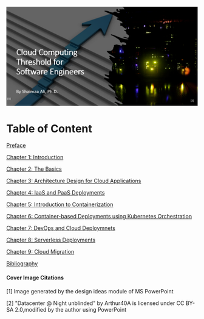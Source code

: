 ![Cloud Computing Threshold for Software Engineers](pictures/Cover.png)


# Table of Content

[Preface](./Preface.md)

[Chapter 1: Introduction](./Content/Ch1-Introduction.md)

[Chapter 2: The Basics](./Content/Ch2-TheBasics.md)

[Chapter 3: Architecture Design for Cloud Applications](./Content/Ch3-Architecture.md)

[Chapter 4: IaaS and PaaS Deployments](.Content/Ch4-IaaSandPaaS.md)

[Chapter 5: Introduction to Containerization](./Content/Ch5-Containerization.md)

[Chapter 6: Container-based Deployments using Kubernetes Orchestration](./Content/Ch6-Orchesteration.md)

[Chapter 7: DevOps and Cloud Deploymnets](./Content/Ch7-DevOps.md)

[Chapter 8: Serverless Deployments](./Content/Ch8-Serverless.md)

[Chapter 9: Cloud Migration](./Content/Ch9-Migration.md)

[Bibliography](./Content/Bibliography.md)


#### Cover Image Citations

[1] Image generated by the design ideas module of MS PowerPoint

[2] "Datacenter @ Night unblinded" by Arthur40A is licensed under CC BY-SA 2.0,modified by the author using PowerPoint